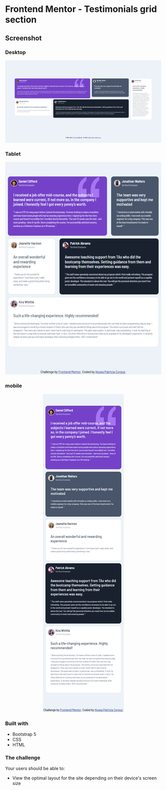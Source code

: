 # Frontend Mentor - Testimonials grid section

## Screenshot

### Desktop
<p align="center" width="100%">
    <img src="./assets/images/screenshots/desktop-view-hpc.png">
</p>


### Tablet
<p align="center" width="100%">
    <img src="./assets/images/screenshots/tablet-view-hpc.png">
</p>


### mobile
<p align="center" width="100%">
    <img src="./assets/images/screenshots/mobile-view-hpc.png">
</p>

### Built with
- Bootstrap 5
- CSS
- HTML

### The challenge

Your users should be able to:

- View the optimal layout for the site depending on their device's screen size
